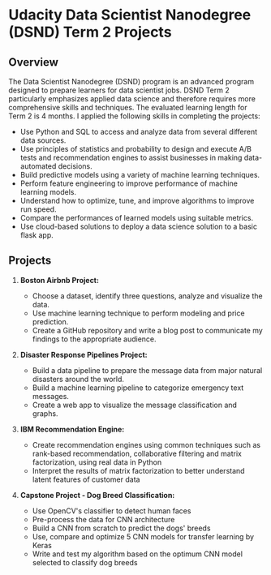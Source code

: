 # Udacity Data Scientist Nanodegree (DSND) Term 2 Projects

## Overview

The Data Scientist Nanodegree (DSND) program is an advanced program designed to prepare learners
for data scientist jobs.  DSND Term 2 particularly emphasizes applied data science and therefore requires more comprehensive skills and techniques.  The evaluated learning length for Term 2 is 4 months. I applied the following skills in completing the projects:

- Use Python and SQL to access and analyze data from several different data sources.
- Use principles of statistics and probability to design and execute A/B tests and recommendation
  engines to assist businesses in making data-automated decisions.
- Build predictive models using a variety of machine learning techniques.
- Perform feature engineering to improve performance of machine learning models.
- Understand how to optimize, tune, and improve algorithms to improve run speed.
- Compare the performances of learned models using suitable metrics.
- Use cloud-based solutions to deploy a data science solution to a basic flask app.

## Projects

1. **Boston Airbnb Project:**
   - Choose a dataset, identify three questions, analyze and visualize the data.
   - Use machine learning technique to perform modeling and price prediction.
   - Create a GitHub repository and write a blog post to communicate my findings to the appropriate audience. 

2. **Disaster Response Pipelines Project:**
   - Build a data pipeline to prepare the message data from major natural disasters around the world.
   - Build a machine learning pipeline to categorize emergency text messages.
   - Create a web app to visualize the message classification and graphs.

3. **IBM Recommendation Engine:**
   - Create recommendation engines using common techniques such as rank-based recommendation, collaborative filtering and matrix factorization, using real data in Python
   - Interpret the results of matrix factorization to better understand latent features of customer data

4. **Capstone Project - Dog Breed Classification:**
   - Use OpenCV's classifier to detect human faces
   - Pre-process the data for CNN architecture
   - Build a CNN from scratch to predict the dogs' breeds
   - Use, compare and optimize 5 CNN models for transfer learning by Keras
   - Write and test my algorithm based on the optimum CNN model selected to classify dog breeds
